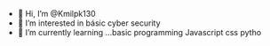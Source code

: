 - 👋 Hi, I’m @Kmilpk130
- 👀 I’m interested in básic  cyber security
- 🌱 I’m currently learning ...basic programming  Javascript css pytho

